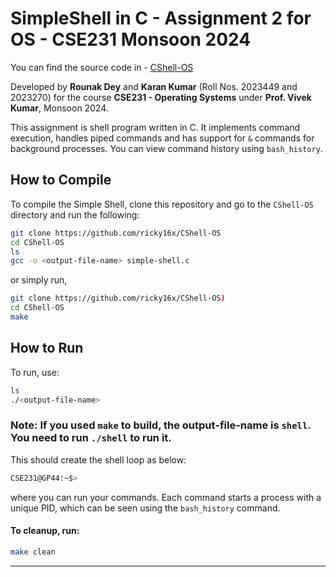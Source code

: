 # SimpleShell in C - Assignment 2 for OS - CSE231 Monsoon 2024


You can find the source code in - [CShell-OS](https://github.com/ricky16x/CShell-OS)


Developed by **Rounak Dey** and **Karan Kumar** (Roll Nos. 2023449 and 2023270) for the course **CSE231 - Operating Systems** under **Prof. Vivek Kumar**, Monsoon 2024.

This assignment is shell program written in C. It implements command execution, handles piped commands and has support for `&` commands for background processes. You can view command history using `bash_history`.

## How to Compile

To compile the Simple Shell, clone this repository and go to the `CShell-OS` directory and run the following:

```bash
git clone https://github.com/ricky16x/CShell-OS
cd CShell-OS
ls
gcc -o <output-file-name> simple-shell.c
```

or simply run,

```bash
git clone https://github.com/ricky16x/CShell-OS)
cd CShell-OS
make
```

## How to Run

To run, use:
```bash
ls 
./<output-file-name>
```

### **Note**: If you used `make` to build, the output-file-name is `shell`. You need to run `./shell` to run it.

This should create the shell loop as below:

```bash
CSE231@GP44:~$> 
```
where you can run your commands. Each command starts a process with a unique PID, which can be seen using the `bash_history` command.


#### To cleanup, run:
```bash
make clean
```



---
